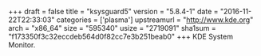 +++
draft = false
title = "ksysguard5"
version = "5.8.4-1"
date = "2016-11-22T22:33:03"
categories = ['plasma']
upstreamurl = "http://www.kde.org"
arch = "x86_64"
size = "595340"
usize = "2719091"
sha1sum = "f173350f3c32eccdeb564d0f82cc7e3b251beab0"
+++
KDE System Monitor.